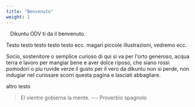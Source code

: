 ```yaml
---
title: "Benvenuto"
weight: 1
---
```


` ` Dikuntu ODV ti da il benvenuto. <br>

Testo testo testo testo testo ecc. magari piccole illustrazioni, vedremo ecc.

Socio, sostenitore o semplice curioso
di qui si va per l'orto generoso,
acqua terra e lavoro 
per mangiar bene e aver dolce riposo,
che siano rossi pomodori
o piu ruvide verze
il gusto per il vero
da dikuntu non si perde,
non indugiar nel curiosare
scorri questa pagina 
e lasciati abbagliare.

altro testo

> El vientre gobierna la mente. --- Proverbio spagnolo

